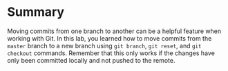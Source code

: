 # Summary

Moving commits from one branch to another can be a helpful feature when working with Git. In this lab, you learned how to move commits from the `master` branch to a new branch using `git branch`, `git reset`, and `git checkout` commands. Remember that this only works if the changes have only been committed locally and not pushed to the remote.

